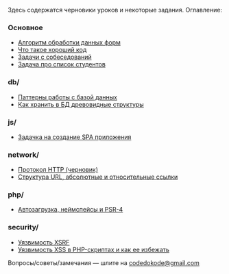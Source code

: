 Здесь содержатся черновики уроков и некоторые задания. Оглавление: 

### Основное

- [Алгоритм обработки данных форм](forms.md)
- [Что такое хороший код](good-code.md)
- [Задачи с собеседований](interview-tasks.md)
- [Задача про список студентов](student-list.md)

### db/

- [Паттерны работы с базой данных](db/patterns-oop.md)
- [Как хранить в БД древовидные структуры](db/trees.md)

### js/

- [Задачка на создание SPA приложения](js/spa.md)

### network/

- [Протокол HTTP (черновик)](network/http.md)
- [Структура URL, абсолютные и относительные ссылки](network/urls.md)

### php/

- [Автозагрузка, неймспейсы и PSR-4](php/autoload.md)

### security/

- [Уязвимость XSRF](security/xsrf.md)
- [Уязвимость XSS в PHP-скриптах и как ее избежать](security/xss.md)



Вопросы/советы/замечания — шлите на codedokode@gmail.com
